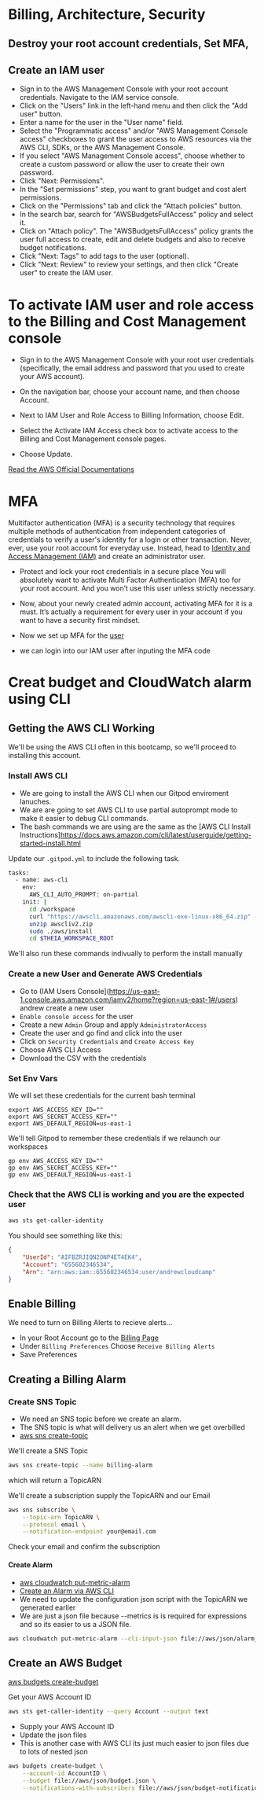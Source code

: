 # Billing, Architecture, Security

##  Destroy your root account credentials, Set MFA, 


## Create an IAM user
- Sign in to the AWS Management Console with your root account credentials.
Navigate to the IAM service console.
- Click on the "Users" link in the left-hand menu and then click the "Add user" button.
- Enter a name for the user in the "User name" field.
- Select the "Programmatic access" and/or "AWS Management Console access" checkboxes to grant the user access to AWS resources via the AWS CLI, SDKs, or the AWS Management Console.
- If you select "AWS Management Console access", choose whether to create a custom password or allow the user to create their own password.
- Click "Next: Permissions".
- In the "Set permissions" step, you want to grant budget and cost alert permissions.
- Click on the "Permissions" tab and click the "Attach policies" button.
- In the search bar, search for "AWSBudgetsFullAccess" policy and select it.
- Click on "Attach policy".
The "AWSBudgetsFullAccess" policy grants the user full access to create, edit and delete budgets and also to receive budget notifications.
- Click "Next: Tags" to add tags to the user (optional).
- Click "Next: Review" to review your settings, and then click "Create user" to create the IAM user.


# To activate IAM user and role access to the Billing and Cost Management console
- Sign in to the AWS Management Console with your root user credentials (specifically, the email address and password that you used to create your AWS account).

- On the navigation bar, choose your account name, and then choose Account.

- Next to IAM User and Role Access to Billing Information, choose Edit.

- Select the Activate IAM Access check box to activate access to the Billing and Cost Management console pages.

- Choose Update.

[Read the AWS Official Documentations](https://docs.aws.amazon.com/IAM/latest/UserGuide/tutorial_billing.html?icmpid=docs_iam_console#tutorial-billing-step1)

# MFA
Multifactor authentication (MFA) is a security technology that requires multiple methods of authentication from independent categories of credentials to verify a user's identity for a login or other transaction.
Never, ever, use your root account for everyday use. Instead, head to [Identity and Access Management (IAM)](https://youtu.be/OdUnNuKylHg?t=967) and create an administrator user. 

- Protect and lock your root credentials in a secure place 
You will absolutely want to activate Multi Factor Authentication (MFA) too for your root account. And you won’t use this user unless strictly necessary.

- Now, about your newly created admin account, activating MFA for it is a must. It’s actually a requirement for every user in your account if you want to have a security first mindset.

-  Now we set up MFA for the [user](https://docs.aws.amazon.com/IAM/latest/UserGuide/id_credentials_mfa_enable_virtual.html)

- we can login into our IAM user after inputing the MFA code

# Creat budget and CloudWatch alarm using CLI

## Getting the AWS CLI Working
We'll be using the AWS CLI often in this bootcamp,
so we'll proceed to installing this account.


### Install AWS CLI

- We are going to install the AWS CLI when our Gitpod enviroment lanuches.
- We are are going to set AWS CLI to use partial autoprompt mode to make it easier to debug CLI commands.
- The bash commands we are using are the same as the [AWS CLI Install Instructions]https://docs.aws.amazon.com/cli/latest/userguide/getting-started-install.html


Update our `.gitpod.yml` to include the following task.

```sh
tasks:
  - name: aws-cli
    env:
      AWS_CLI_AUTO_PROMPT: on-partial
    init: |
      cd /workspace
      curl "https://awscli.amazonaws.com/awscli-exe-linux-x86_64.zip" -o "awscliv2.zip"
      unzip awscliv2.zip
      sudo ./aws/install
      cd $THEIA_WORKSPACE_ROOT
```

We'll also run these commands indivually to perform the install manually

### Create a new User and Generate AWS Credentials

- Go to (IAM Users Console](https://us-east-1.console.aws.amazon.com/iamv2/home?region=us-east-1#/users) andrew create a new user
- `Enable console access` for the user
- Create a new `Admin` Group and apply `AdministratorAccess`
- Create the user and go find and click into the user
- Click on `Security Credentials` and `Create Access Key`
- Choose AWS CLI Access
- Download the CSV with the credentials

### Set Env Vars

We will set these credentials for the current bash terminal
```
export AWS_ACCESS_KEY_ID=""
export AWS_SECRET_ACCESS_KEY=""
export AWS_DEFAULT_REGION=us-east-1
```

We'll tell Gitpod to remember these credentials if we relaunch our workspaces
```
gp env AWS_ACCESS_KEY_ID=""
gp env AWS_SECRET_ACCESS_KEY=""
gp env AWS_DEFAULT_REGION=us-east-1
```

### Check that the AWS CLI is working and you are the expected user

```sh
aws sts get-caller-identity
```

You should see something like this:
```json
{
    "UserId": "AIFBZRJIQN2ONP4ET4EK4",
    "Account": "655602346534",
    "Arn": "arn:aws:iam::655602346534:user/andrewcloudcamp"
}
```

## Enable Billing 

We need to turn on Billing Alerts to recieve alerts...


- In your Root Account go to the [Billing Page](https://console.aws.amazon.com/billing/)
- Under `Billing Preferences` Choose `Receive Billing Alerts`
- Save Preferences


## Creating a Billing Alarm

### Create SNS Topic

- We need an SNS topic before we create an alarm.
- The SNS topic is what will delivery us an alert when we get overbilled
- [aws sns create-topic](https://docs.aws.amazon.com/cli/latest/reference/sns/create-topic.html)

We'll create a SNS Topic
```sh
aws sns create-topic --name billing-alarm
```
which will return a TopicARN

We'll create a subscription supply the TopicARN and our Email
```sh
aws sns subscribe \
    --topic-arn TopicARN \
    --protocol email \
    --notification-endpoint your@email.com
```

Check your email and confirm the subscription

#### Create Alarm

- [aws cloudwatch put-metric-alarm](https://docs.aws.amazon.com/cli/latest/reference/cloudwatch/put-metric-alarm.html)
- [Create an Alarm via AWS CLI](https://aws.amazon.com/premiumsupport/knowledge-center/cloudwatch-estimatedcharges-alarm/)
- We need to update the configuration json script with the TopicARN we generated earlier
- We are just a json file because --metrics is is required for expressions and so its easier to us a JSON file.

```sh
aws cloudwatch put-metric-alarm --cli-input-json file://aws/json/alarm_config.json
```

## Create an AWS Budget

[aws budgets create-budget](https://docs.aws.amazon.com/cli/latest/reference/budgets/create-budget.html)

Get your AWS Account ID
```sh
aws sts get-caller-identity --query Account --output text
```

- Supply your AWS Account ID
- Update the json files
- This is another case with AWS CLI its just much easier to json files due to lots of nested json

```sh
aws budgets create-budget \
    --account-id AccountID \
    --budget file://aws/json/budget.json \
    --notifications-with-subscribers file://aws/json/budget-notifications-with-subscribers.json
```
